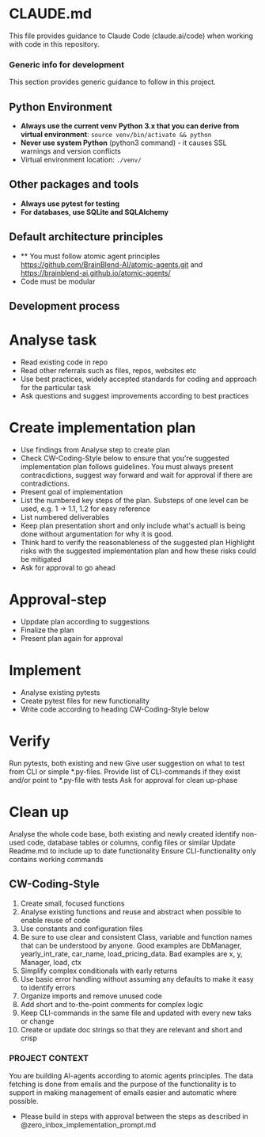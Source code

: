 # CLAUDE.md

This file provides guidance to Claude Code (claude.ai/code) when working with code in this repository.

### Generic info for development
This section provides generic guidance to follow in this project.

## Python Environment
- **Always use the current venv Python 3.x that you can derive from virtual environment**: `source venv/bin/activate && python`
- **Never use system Python** (python3 command) - it causes SSL warnings and version conflicts
- Virtual environment location: `./venv/`

## Other packages and tools
- **Always use pytest for testing**
- **For databases, use SQLite and SQLAlchemy**

## Default architecture principles
- ** You must follow atomic agent principles https://github.com/BrainBlend-AI/atomic-agents.git  and https://brainblend-ai.github.io/atomic-agents/
- Code must be modular

## Development process

# Analyse task
- Read existing code in repo
- Read other referrals such as files, repos, websites etc
- Use best practices, widely accepted standards for coding and approach for the particular task
- Ask questions and suggest improvements according to best practices

# Create implementation plan
- Use findings from Analyse step to create plan
- Check CW-Coding-Style below to ensure that you're suggested implementation plan follows guidelines. You must always present contracdictions, suggest way forward and wait for approval if there are contradictions.
- Present goal of implementation
- List the numbered key steps of the plan. Substeps of one level can be used, e.g. 1 -> 1.1, 1.2 for easy reference
- List numbered deliverables
- Keep plan presentation short and only include what's actuall is being done without argumentation for why it is good.
- Think hard to verify the reasonableness of the suggested plan
Highlight risks with the suggested implementation plan and how these risks could be mitigated
- Ask for approval to go ahead

# Approval-step
- Uppdate plan according to suggestions
- Finalize the plan
- Present plan again for approval

# Implement
- Analyse existing pytests
- Create pytest files for new functionality
- Write code according to heading CW-Coding-Style below

# Verify
Run pytests, both existing and new
Give user suggestion on what to test from CLI or simple *.py-files. Provide list of CLI-commands if they exist and/or point to *.py-file with tests
Ask for approval for clean up-phase

# Clean up
Analyse the whole code base, both existing and newly created
identify non-used code, database tables or columns, config files or similar
Update Readme.md to include up to date functionality
Ensure CLI-functionality only contains working commands

## CW-Coding-Style
1. Create small, focused functions
2. Analyse existing functions and reuse and abstract when possible to enable reuse of code 
3. Use constants and configuration files
4. Be sure to use clear and consistent Class, variable and function names that can be understood by anyone. Good examples are DbManager, yearly_int_rate, car_name, load_pricing_data. Bad examples are x, y, Manager, load, ctx
5. Simplify complex conditionals with early returns
6. Use basic error handling without assuming any defaults to make it easy to identify errors
7. Organize imports and remove unused code
8. Add short and to-the-point comments for complex logic
9. Keep CLI-commands in the same file and updated with every new taks or change
10. Create or update doc strings so that they are relevant and short and crisp


### PROJECT CONTEXT
You are building AI-agents according to atomic agents principles. The data fetching is done from emails and the purpose of the functionality is to support in making management of emails easier and automatic where possible.

- Please build in steps with approval between the steps as described in @zero_inbox_implementation_prompt.md